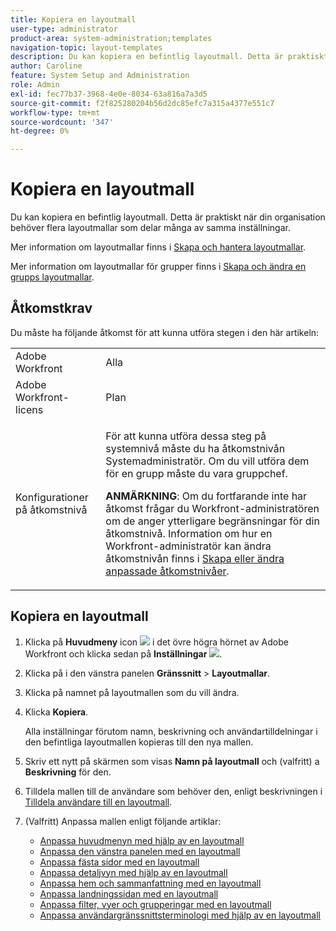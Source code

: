 ```yaml
---
title: Kopiera en layoutmall
user-type: administrator
product-area: system-administration;templates
navigation-topic: layout-templates
description: Du kan kopiera en befintlig layoutmall. Detta är praktiskt när din organisation behöver flera layoutmallar som delar många av samma inställningar.
author: Caroline
feature: System Setup and Administration
role: Admin
exl-id: fec77b37-3968-4e0e-8034-63a816a7a3d5
source-git-commit: f2f825280204b56d2dc85efc7a315a4377e551c7
workflow-type: tm+mt
source-wordcount: '347'
ht-degree: 0%

---
```


# Kopiera en layoutmall

Du kan kopiera en befintlig layoutmall. Detta är praktiskt när din organisation behöver flera layoutmallar som delar många av samma inställningar.

Mer information om layoutmallar finns i [Skapa och hantera layoutmallar](../../../administration-and-setup/customize-workfront/use-layout-templates/create-and-manage-layout-templates.md).

Mer information om layoutmallar för grupper finns i [Skapa och ändra en grupps layoutmallar](../../../administration-and-setup/manage-groups/work-with-group-objects/create-and-modify-a-groups-layout-templates.md).

## Åtkomstkrav

Du måste ha följande åtkomst för att kunna utföra stegen i den här artikeln:

<table style="table-layout:auto"> 
 <col> 
 <col> 
 <tbody> 
  <tr> 
   <td role="rowheader">Adobe Workfront</td> 
   <td>Alla</td> 
  </tr> 
  <tr> 
   <td role="rowheader">Adobe Workfront-licens</td> 
   <td>Plan</td> 
  </tr> 
  <tr> 
   <td role="rowheader">Konfigurationer på åtkomstnivå</td> 
   <td> <p>För att kunna utföra dessa steg på systemnivå måste du ha åtkomstnivån Systemadministratör.
Om du vill utföra dem för en grupp måste du vara gruppchef.</p> <p><b>ANMÄRKNING</b>: Om du fortfarande inte har åtkomst frågar du Workfront-administratören om de anger ytterligare begränsningar för din åtkomstnivå. Information om hur en Workfront-administratör kan ändra åtkomstnivån finns i <a href="../../../administration-and-setup/add-users/configure-and-grant-access/create-modify-access-levels.md" class="MCXref xref">Skapa eller ändra anpassade åtkomstnivåer</a>.</p> </td> 
  </tr> 
 </tbody> 
</table>

## Kopiera en layoutmall

1. Klicka på **Huvudmeny** icon ![](assets/main-menu-icon.png) i det övre högra hörnet av Adobe Workfront och klicka sedan på **Inställningar** ![](assets/gear-icon-settings.png).

1. Klicka på i den vänstra panelen **Gränssnitt** > **Layoutmallar**.

1. Klicka på namnet på layoutmallen som du vill ändra.
1. Klicka **Kopiera**.

   Alla inställningar förutom namn, beskrivning och användartilldelningar i den befintliga layoutmallen kopieras till den nya mallen.

1. Skriv ett nytt på skärmen som visas **Namn på layoutmall** och (valfritt) a **Beskrivning** för den.

1. Tilldela mallen till de användare som behöver den, enligt beskrivningen i [Tilldela användare till en layoutmall](../../../administration-and-setup/customize-workfront/use-layout-templates/assign-users-to-layout-template.md).
1. (Valfritt) Anpassa mallen enligt följande artiklar:

   * [Anpassa huvudmenyn med hjälp av en layoutmall](../../../administration-and-setup/customize-workfront/use-layout-templates/customize-main-menu.md)
   * [Anpassa den vänstra panelen med en layoutmall](../../../administration-and-setup/customize-workfront/use-layout-templates/customize-left-panel.md)
   * [Anpassa fästa sidor med en layoutmall](../../../administration-and-setup/customize-workfront/use-layout-templates/customize-pinned-pages.md)
   * [Anpassa detaljvyn med hjälp av en layoutmall](../../../administration-and-setup/customize-workfront/use-layout-templates/customize-details-view-layout-template.md)
   * [Anpassa hem och sammanfattning med en layoutmall](../../../administration-and-setup/customize-workfront/use-layout-templates/customize-home-summary-layout-template.md)
   * [Anpassa landningssidan med en layoutmall](../../../administration-and-setup/customize-workfront/use-layout-templates/customize-landing-page.md)
   * [Anpassa filter, vyer och grupperingar med en layoutmall](../../../administration-and-setup/customize-workfront/use-layout-templates/customize-fvg-list-controls-layout-template.md)
   * [Anpassa användargränssnittsterminologi med hjälp av en layoutmall](../../../administration-and-setup/customize-workfront/use-layout-templates/customize-terminology.md)
